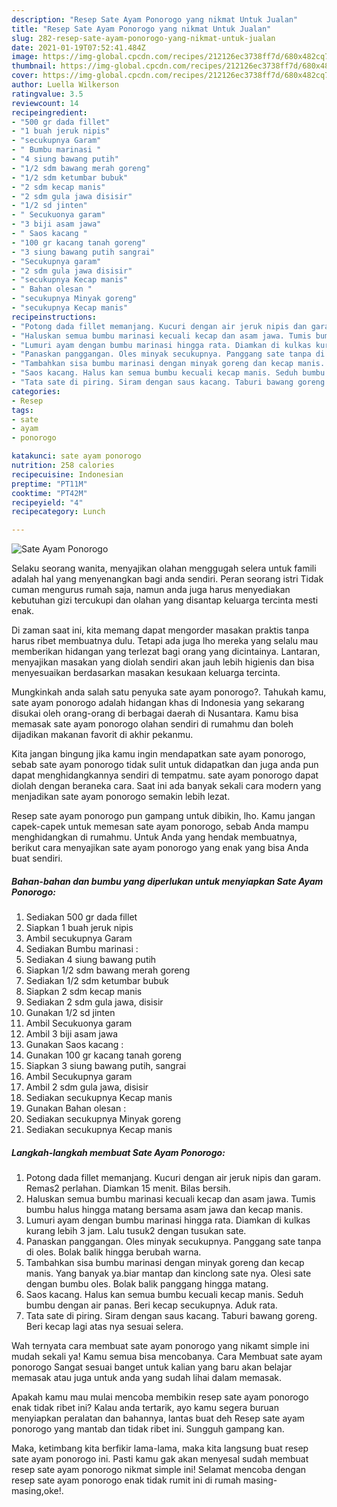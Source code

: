 ```yaml
---
description: "Resep Sate Ayam Ponorogo yang nikmat Untuk Jualan"
title: "Resep Sate Ayam Ponorogo yang nikmat Untuk Jualan"
slug: 282-resep-sate-ayam-ponorogo-yang-nikmat-untuk-jualan
date: 2021-01-19T07:52:41.484Z
image: https://img-global.cpcdn.com/recipes/212126ec3738ff7d/680x482cq70/sate-ayam-ponorogo-foto-resep-utama.jpg
thumbnail: https://img-global.cpcdn.com/recipes/212126ec3738ff7d/680x482cq70/sate-ayam-ponorogo-foto-resep-utama.jpg
cover: https://img-global.cpcdn.com/recipes/212126ec3738ff7d/680x482cq70/sate-ayam-ponorogo-foto-resep-utama.jpg
author: Luella Wilkerson
ratingvalue: 3.5
reviewcount: 14
recipeingredient:
- "500 gr dada fillet"
- "1 buah jeruk nipis"
- "secukupnya Garam"
- " Bumbu marinasi "
- "4 siung bawang putih"
- "1/2 sdm bawang merah goreng"
- "1/2 sdm ketumbar bubuk"
- "2 sdm kecap manis"
- "2 sdm gula jawa disisir"
- "1/2 sd jinten"
- " Secukuonya garam"
- "3 biji asam jawa"
- " Saos kacang "
- "100 gr kacang tanah goreng"
- "3 siung bawang putih sangrai"
- "Secukupnya garam"
- "2 sdm gula jawa disisir"
- "secukupnya Kecap manis"
- " Bahan olesan "
- "secukupnya Minyak goreng"
- "secukupnya Kecap manis"
recipeinstructions:
- "Potong dada fillet memanjang. Kucuri dengan air jeruk nipis dan garam. Remas2 perlahan. Diamkan 15 menit. Bilas bersih."
- "Haluskan semua bumbu marinasi kecuali kecap dan asam jawa. Tumis bumbu halus hingga matang bersama asam jawa dan kecap manis."
- "Lumuri ayam dengan bumbu marinasi hingga rata. Diamkan di kulkas kurang lebih 3 jam. Lalu tusuk2 dengan tusukan sate."
- "Panaskan panggangan. Oles minyak secukupnya. Panggang sate tanpa di oles. Bolak balik hingga berubah warna."
- "Tambahkan sisa bumbu marinasi dengan minyak goreng dan kecap manis. Yang banyak ya.biar mantap dan kinclong sate nya. Olesi sate dengan bumbu oles. Bolak balik panggang hingga matang."
- "Saos kacang. Halus kan semua bumbu kecuali kecap manis. Seduh bumbu dengan air panas. Beri kecap secukupnya. Aduk rata."
- "Tata sate di piring. Siram dengan saus kacang. Taburi bawang goreng. Beri kecap lagi atas nya sesuai selera."
categories:
- Resep
tags:
- sate
- ayam
- ponorogo

katakunci: sate ayam ponorogo 
nutrition: 258 calories
recipecuisine: Indonesian
preptime: "PT11M"
cooktime: "PT42M"
recipeyield: "4"
recipecategory: Lunch

---
```



![Sate Ayam Ponorogo](https://img-global.cpcdn.com/recipes/212126ec3738ff7d/680x482cq70/sate-ayam-ponorogo-foto-resep-utama.jpg)

Selaku seorang wanita, menyajikan olahan menggugah selera untuk famili adalah hal yang menyenangkan bagi anda sendiri. Peran seorang istri Tidak cuman mengurus rumah saja, namun anda juga harus menyediakan kebutuhan gizi tercukupi dan olahan yang disantap keluarga tercinta mesti enak.

Di zaman  saat ini, kita memang dapat mengorder masakan praktis tanpa harus ribet membuatnya dulu. Tetapi ada juga lho mereka yang selalu mau memberikan hidangan yang terlezat bagi orang yang dicintainya. Lantaran, menyajikan masakan yang diolah sendiri akan jauh lebih higienis dan bisa menyesuaikan berdasarkan masakan kesukaan keluarga tercinta. 



Mungkinkah anda salah satu penyuka sate ayam ponorogo?. Tahukah kamu, sate ayam ponorogo adalah hidangan khas di Indonesia yang sekarang disukai oleh orang-orang di berbagai daerah di Nusantara. Kamu bisa memasak sate ayam ponorogo olahan sendiri di rumahmu dan boleh dijadikan makanan favorit di akhir pekanmu.

Kita jangan bingung jika kamu ingin mendapatkan sate ayam ponorogo, sebab sate ayam ponorogo tidak sulit untuk didapatkan dan juga anda pun dapat menghidangkannya sendiri di tempatmu. sate ayam ponorogo dapat diolah dengan beraneka cara. Saat ini ada banyak sekali cara modern yang menjadikan sate ayam ponorogo semakin lebih lezat.

Resep sate ayam ponorogo pun gampang untuk dibikin, lho. Kamu jangan capek-capek untuk memesan sate ayam ponorogo, sebab Anda mampu menghidangkan di rumahmu. Untuk Anda yang hendak membuatnya, berikut cara menyajikan sate ayam ponorogo yang enak yang bisa Anda buat sendiri.

<!--inarticleads1-->

##### Bahan-bahan dan bumbu yang diperlukan untuk menyiapkan Sate Ayam Ponorogo:

1. Sediakan 500 gr dada fillet
1. Siapkan 1 buah jeruk nipis
1. Ambil secukupnya Garam
1. Sediakan  Bumbu marinasi :
1. Sediakan 4 siung bawang putih
1. Siapkan 1/2 sdm bawang merah goreng
1. Sediakan 1/2 sdm ketumbar bubuk
1. Siapkan 2 sdm kecap manis
1. Sediakan 2 sdm gula jawa, disisir
1. Gunakan 1/2 sd jinten
1. Ambil  Secukuonya garam
1. Ambil 3 biji asam jawa
1. Gunakan  Saos kacang :
1. Gunakan 100 gr kacang tanah goreng
1. Siapkan 3 siung bawang putih, sangrai
1. Ambil Secukupnya garam
1. Ambil 2 sdm gula jawa, disisir
1. Sediakan secukupnya Kecap manis
1. Gunakan  Bahan olesan :
1. Sediakan secukupnya Minyak goreng
1. Sediakan secukupnya Kecap manis




<!--inarticleads2-->

##### Langkah-langkah membuat Sate Ayam Ponorogo:

1. Potong dada fillet memanjang. Kucuri dengan air jeruk nipis dan garam. Remas2 perlahan. Diamkan 15 menit. Bilas bersih.
1. Haluskan semua bumbu marinasi kecuali kecap dan asam jawa. Tumis bumbu halus hingga matang bersama asam jawa dan kecap manis.
1. Lumuri ayam dengan bumbu marinasi hingga rata. Diamkan di kulkas kurang lebih 3 jam. Lalu tusuk2 dengan tusukan sate.
1. Panaskan panggangan. Oles minyak secukupnya. Panggang sate tanpa di oles. Bolak balik hingga berubah warna.
1. Tambahkan sisa bumbu marinasi dengan minyak goreng dan kecap manis. Yang banyak ya.biar mantap dan kinclong sate nya. Olesi sate dengan bumbu oles. Bolak balik panggang hingga matang.
1. Saos kacang. Halus kan semua bumbu kecuali kecap manis. Seduh bumbu dengan air panas. Beri kecap secukupnya. Aduk rata.
1. Tata sate di piring. Siram dengan saus kacang. Taburi bawang goreng. Beri kecap lagi atas nya sesuai selera.




Wah ternyata cara membuat sate ayam ponorogo yang nikamt simple ini mudah sekali ya! Kamu semua bisa mencobanya. Cara Membuat sate ayam ponorogo Sangat sesuai banget untuk kalian yang baru akan belajar memasak atau juga untuk anda yang sudah lihai dalam memasak.

Apakah kamu mau mulai mencoba membikin resep sate ayam ponorogo enak tidak ribet ini? Kalau anda tertarik, ayo kamu segera buruan menyiapkan peralatan dan bahannya, lantas buat deh Resep sate ayam ponorogo yang mantab dan tidak ribet ini. Sungguh gampang kan. 

Maka, ketimbang kita berfikir lama-lama, maka kita langsung buat resep sate ayam ponorogo ini. Pasti kamu gak akan menyesal sudah membuat resep sate ayam ponorogo nikmat simple ini! Selamat mencoba dengan resep sate ayam ponorogo enak tidak rumit ini di rumah masing-masing,oke!.

